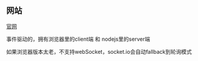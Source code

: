 
## 网站

[官网](https://socket.io/)

事件驱动的，拥有浏览器里的client端 和 nodejs里的server端

如果浏览器版本太老，不支持webSocket，socket.io会自动fallback到轮询模式